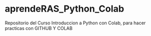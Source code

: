 # aprendeRAS_Python_Colab
Repositorio del Curso Introduccion a Python con Colab, para hacer practicas con GITHUB Y COLAB
